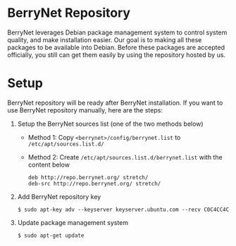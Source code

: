 # BerryNet Repository

BerryNet leverages Debian package management system to control system quality, and make installation easier. Our goal is to making all these packages to be available into Debian. Before these packages are accepted officially, you still can get them easily by using the repository hosted by us.

# Setup

BerryNet repository will be ready after BerryNet installation. If you want to use BerryNet repository manually, here are the steps:

1. Setup the BerryNet sources list (one of the two methods below)

    * Method 1: Copy `<berrynet>/config/berrynet.list` to `/etc/apt/sources.list.d/`
    * Method 2: Create `/etc/apt/sources.list.d/berrynet.list` with the content below

      ```
      deb http://repo.berrynet.org/ stretch/
      deb-src http://repo.berrynet.org/ stretch/
      ```

1. Add BerryNet repository key

    ```
    $ sudo apt-key adv --keyserver keyserver.ubuntu.com --recv C0C4CC4C
    ```

1. Update package management system

    ```
    $ sudo apt-get update
    ```
